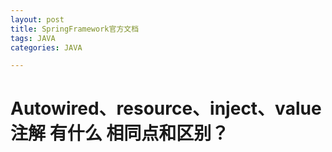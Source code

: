 ```yaml
---
layout: post
title: SpringFramework官方文档
tags: JAVA
categories: JAVA

---
```




#  Autowired、resource、inject、value注解 有什么 相同点和区别？

